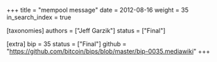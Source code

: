 +++
title = "mempool message"
date = 2012-08-16
weight = 35
in_search_index = true

[taxonomies]
authors = ["Jeff Garzik"]
status = ["Final"]

[extra]
bip = 35
status = ["Final"]
github = "https://github.com/bitcoin/bips/blob/master/bip-0035.mediawiki"
+++

